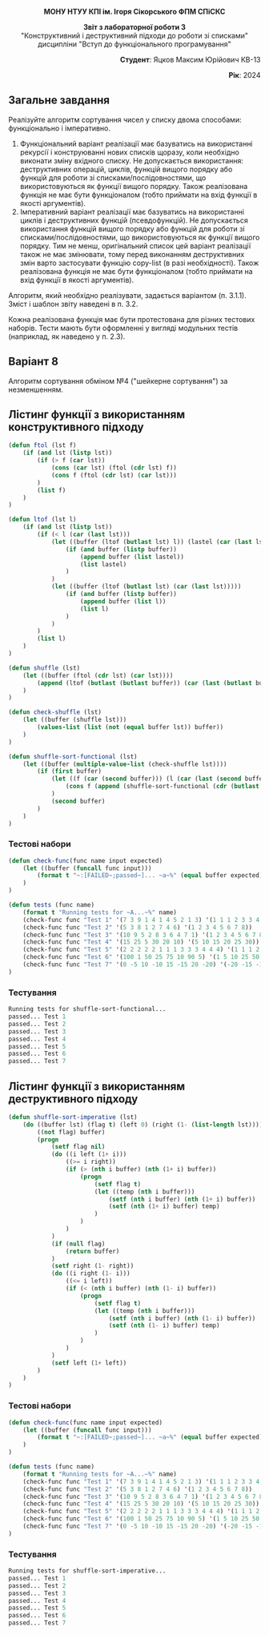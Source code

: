 <p align="center"><b>МОНУ НТУУ КПІ ім. Ігоря Сікорського ФПМ СПіСКС</b></p>
<p align="center">
<b>Звіт з лабораторної роботи 3</b><br/>
"Конструктивний і деструктивний підходи до роботи зі списками"<br/>
дисципліни "Вступ до функціонального програмування"
</p>
<p align="right"><b>Студент</b>: Яцков Максим Юрійович КВ-13</p>
<p align="right"><b>Рік</b>: 2024</p>

## Загальне завдання
Реалізуйте алгоритм сортування чисел у списку двома способами: функціонально і імперативно.
1. Функціональний варіант реалізації має базуватись на використанні рекурсії і конструюванні нових списків щоразу, коли необхідно виконати зміну вхідного списку. Не допускається використання: деструктивних операцій, циклів, функцій вищого порядку або функцій для роботи зі списками/послідовностями, що використовуються як функції вищого порядку. Також реалізована функція не має бути функціоналом (тобто приймати на вхід функції в якості аргументів).
2. Імперативний варіант реалізації має базуватись на використанні циклів і деструктивних функцій (псевдофункцій). Не допускається використання функцій вищого порядку або функцій для роботи зі списками/послідовностями, що використовуються як функції вищого порядку. Тим не менш, оригінальний список цей варіант реалізації також не має змінювати, тому перед виконанням деструктивних змін варто застосувати функцію copy-list (в разі необхідності). Також реалізована функція не має бути функціоналом (тобто приймати на вхід функції в якості аргументів).

Алгоритм, який необхідно реалізувати, задається варіантом (п. 3.1.1). Зміст і шаблон звіту наведені в п. 3.2.

Кожна реалізована функція має бути протестована для різних тестових наборів. Тести мають бути оформленні у вигляді модульних тестів (наприклад, як наведено у п. 2.3).

## Варіант 8
Алгоритм сортування обміном №4 ("шейкерне сортування") за незменшенням.

## Лістинг функції з використанням конструктивного підходу
```lisp
(defun ftol (lst f)
    (if (and lst (listp lst))
        (if (> f (car lst))
            (cons (car lst) (ftol (cdr lst) f))
            (cons f (ftol (cdr lst) (car lst)))
        )
        (list f)
    )
)

(defun ltof (lst l)
    (if (and lst (listp lst))
        (if (< l (car (last lst)))
            (let ((buffer (ltof (butlast lst) l)) (lastel (car (last lst))))
                (if (and buffer (listp buffer))
                    (append buffer (list lastel))
                    (list lastel)
                )
            )
            (let ((buffer (ltof (butlast lst) (car (last lst)))))
                (if (and buffer (listp buffer))
                    (append buffer (list l))
                    (list l)
                )
            )
        )
        (list l)
    )
)

(defun shuffle (lst)
    (let ((buffer (ftol (cdr lst) (car lst))))
        (append (ltof (butlast (butlast buffer)) (car (last (butlast buffer)))) (last buffer))
    )
)

(defun check-shuffle (lst)
    (let ((buffer (shuffle lst)))
        (values-list (list (not (equal buffer lst)) buffer))
    )
)

(defun shuffle-sort-functional (lst)
    (let ((buffer (multiple-value-list (check-shuffle lst))))
        (if (first buffer)
            (let ((f (car (second buffer))) (l (car (last (second buffer)))))
                (cons f (append (shuffle-sort-functional (cdr (butlast (second buffer)))) (list l)))
            )
            (second buffer)
        )
    )
)
```
### Тестові набори
```lisp
(defun check-func(func name input expected)
    (let ((buffer (funcall func input)))
        (format t "~:[FAILED~;passed~]... ~a~%" (equal buffer expected) name)
    )
)

(defun tests (func name)
    (format t "Running tests for ~A...~%" name)
    (check-func func "Test 1" '(7 3 9 1 4 1 4 5 2 1 3) '(1 1 1 2 3 3 4 4 5 7 9))
    (check-func func "Test 2" '(5 3 8 1 2 7 4 6) '(1 2 3 4 5 6 7 8))
    (check-func func "Test 3" '(10 9 5 2 8 3 6 4 7 1) '(1 2 3 4 5 6 7 8 9 10))
    (check-func func "Test 4" '(15 25 5 30 20 10) '(5 10 15 20 25 30))
    (check-func func "Test 5" '(2 2 2 2 2 1 1 1 3 3 3 4 4 4) '(1 1 1 2 2 2 2 2 3 3 3 4 4 4))
    (check-func func "Test 6" '(100 1 50 25 75 10 90 5) '(1 5 10 25 50 75 90 100))
    (check-func func "Test 7" '(0 -5 10 -10 15 -15 20 -20) '(-20 -15 -10 -5 0 10 15 20))
)
```
### Тестування
```lisp
Running tests for shuffle-sort-functional...
passed... Test 1
passed... Test 2
passed... Test 3
passed... Test 4
passed... Test 5
passed... Test 6
passed... Test 7
```
## Лістинг функції з використанням деструктивного підходу
```lisp
(defun shuffle-sort-imperative (lst)
    (do ((buffer lst) (flag t) (left 0) (right (1- (list-length lst))))
        ((not flag) buffer)
        (progn
            (setf flag nil)
            (do ((i left (1+ i)))
                ((>= i right))
                (if (> (nth i buffer) (nth (1+ i) buffer))
                    (progn
                        (setf flag t)
                        (let ((temp (nth i buffer)))
                            (setf (nth i buffer) (nth (1+ i) buffer))
                            (setf (nth (1+ i) buffer) temp)
                        )
                    )
                )
            )
            (if (null flag)
                (return buffer)
            )
            (setf right (1- right))
            (do ((i right (1- i)))
                ((<= i left))
                (if (< (nth i buffer) (nth (1- i) buffer))
                    (progn
                        (setf flag t)
                        (let ((temp (nth i buffer)))
                            (setf (nth i buffer) (nth (1- i) buffer))
                            (setf (nth (1- i) buffer) temp)
                        )
                    )
                )
            )
            (setf left (1+ left))
        )
    )
)
```
### Тестові набори
```lisp
(defun check-func(func name input expected)
    (let ((buffer (funcall func input)))
        (format t "~:[FAILED~;passed~]... ~a~%" (equal buffer expected) name)
    )
)

(defun tests (func name)
    (format t "Running tests for ~A...~%" name)
    (check-func func "Test 1" '(7 3 9 1 4 1 4 5 2 1 3) '(1 1 1 2 3 3 4 4 5 7 9))
    (check-func func "Test 2" '(5 3 8 1 2 7 4 6) '(1 2 3 4 5 6 7 8))
    (check-func func "Test 3" '(10 9 5 2 8 3 6 4 7 1) '(1 2 3 4 5 6 7 8 9 10))
    (check-func func "Test 4" '(15 25 5 30 20 10) '(5 10 15 20 25 30))
    (check-func func "Test 5" '(2 2 2 2 2 1 1 1 3 3 3 4 4 4) '(1 1 1 2 2 2 2 2 3 3 3 4 4 4))
    (check-func func "Test 6" '(100 1 50 25 75 10 90 5) '(1 5 10 25 50 75 90 100))
    (check-func func "Test 7" '(0 -5 10 -10 15 -15 20 -20) '(-20 -15 -10 -5 0 10 15 20))
)
```
### Тестування
```lisp
Running tests for shuffle-sort-imperative...
passed... Test 1
passed... Test 2
passed... Test 3
passed... Test 4
passed... Test 5
passed... Test 6
passed... Test 7
```